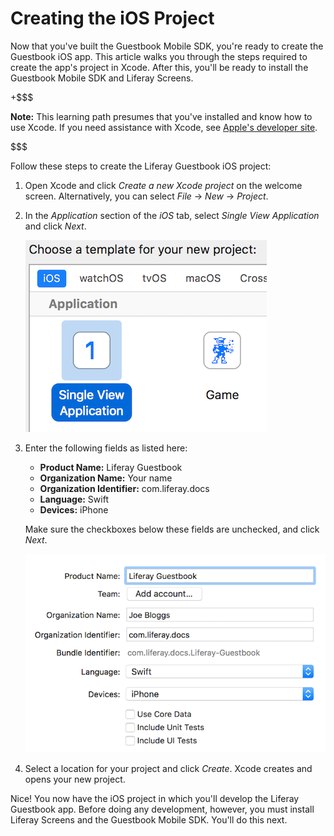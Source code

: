# Creating the iOS Project [](id=creating-the-ios-project)

Now that you've built the Guestbook Mobile SDK, you're ready to create the 
Guestbook iOS app. This article walks you through the steps required to 
create the app's project in Xcode. After this, you'll be ready to install the 
Guestbook Mobile SDK and Liferay Screens. 

+$$$

**Note:** This learning path presumes that you've installed and know how to use 
Xcode. If you need assistance with Xcode, see 
[Apple's developer site](https://developer.apple.com/xcode/). 

$$$

Follow these steps to create the Liferay Guestbook iOS project: 

1.  Open Xcode and click *Create a new Xcode project* on the welcome screen. 
    Alternatively, you can select *File* &rarr; *New* &rarr; *Project*. 

2.  In the *Application* section of the *iOS* tab, select *Single View 
    Application* and click *Next*. 

    ![Figure 1: Use the Single View Application project template.](../../../images/ios-lp-create-app-01.png)

3.  Enter the following fields as listed here: 

    - **Product Name:** Liferay Guestbook
    - **Organization Name:** Your name
    - **Organization Identifier:** com.liferay.docs
    - **Language:** Swift
    - **Devices:** iPhone

    Make sure the checkboxes below these fields are unchecked, and click *Next*. 

    ![Figure 2: Fill out this form as shown.](../../../images/ios-lp-create-app-02.png)

4.  Select a location for your project and click *Create*. Xcode creates and 
    opens your new project. 

Nice! You now have the iOS project in which you'll develop the Liferay Guestbook 
app. Before doing any development, however, you must install Liferay Screens and 
the Guestbook Mobile SDK. You'll do this next. 
